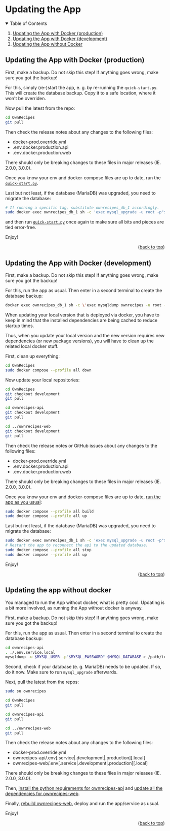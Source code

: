 <a name="readme-top"></a>

# Updating the App

<details open>
  <summary>Table of Contents</summary>
  <ol>
    <li><a href="#updating-the-app-with-docker-production">Updating the App with Docker (production)</a></li>
    <li><a href="#updating-the-app-with-docker-development">Updating the App with Docker (development)</a></li>
    <li><a href="#updating-the-app-without-docker">Updating the App without Docker</a></li>
  </ol>
</details>

## Updating the App with Docker (production)

First, make a backup. Do not skip this step!
If anything goes wrong, make sure you got the backup!

For this, simply (re-)start the app, e. g. by re-running the `quick-start.py`.
This will create the database backup. Copy it to a safe location, where it won't be overriden.

Now pull the latest from the repo:
```bash
cd OwnRecipes
git pull
```

Then check the release notes about any changes to the following files:
- docker-prod.override.yml
- .env.docker.production.api
- .env.docker.production.web

There should only be breaking changes to these files in major releases (IE. 2.0.0, 3.0.0).

Once you know your env and docker-compose files are up to date, run the [`quick-start.py`](Running_the_App.md#start-docker-containers).

Last but not least, if the database (MariaDB) was upgraded, you need to migrate the database:
```bash
# If running a specific tag, substitute ownrecipes_db_1 accordingly.
sudo docker exec ownrecipes_db_1 sh -c 'exec mysql_upgrade -u root -p"$MYSQL_ROOT_PASSWORD"'
```

and then run [`quick-start.py`](Running_the_App.md#start-docker-containers) once again to make sure all bits and pieces are tied error-free.

Enjoy!

<p align="right">(<a href="#readme-top">back to top</a>)</p>

## Updating the App with Docker (development)

First, make a backup. Do not skip this step!
If anything goes wrong, make sure you got the backup!

For this, run the app as usual. Then enter in a second terminal to create the database backup:
```bash
docker exec ownrecipes_db_1 sh -c \'exec mysqldump ownrecipes -u root -p"$MYSQL_ROOT_PASSWORD"\' > ownrecipes.sql'
```

When updating your local version that is deployed via docker,
you have to keep in mind that the installed dependencies
are being cached to reduce startup times.

Thus, when you update your local version and the new version
requires new dependencies (or new package versions), you will
have to clean up the related local docker stuff.

First, clean up everything:
```bash
cd OwnRecipes
sudo docker compose --profile all down
```

Now update your local repositories:
```bash
cd OwnRecipes
git checkout development
git pull

cd ownrecipes-api
git checkout development
git pull

cd ../ownrecipes-web
git checkout development
git pull
```

Then check the release notes or GitHub issues about any changes to the following files:
- docker-prod.override.yml
- .env.docker.production.api
- .env.docker.production.web

There should only be breaking changes to these files in major releases (IE. 2.0.0, 3.0.0).

Once you know your env and docker-compose files are up to date, [run the app as you usual](Running_the_App_in_dev.md#setup-ownrecipes):
```bash
sudo docker compose --profile all build
sudo docker compose --profile all up
```

Last but not least, if the database (MariaDB) was upgraded, you need to migrate the database:
```bash
sudo docker exec ownrecipes_db_1 sh -c 'exec mysql_upgrade -u root -p"$MYSQL_ROOT_PASSWORD"'
# Restart the app to reconnect the api to the updated database.
sudo docker compose --profile all stop
sudo docker compose --profile all up
```

Enjoy!

<p align="right">(<a href="#readme-top">back to top</a>)</p>

## Updating the app without docker

You managed to run the App without docker, what is pretty cool.
Updating is a bit more involved, as running the App without docker is anyway.

First, make a backup. Do not skip this step!
If anything goes wrong, make sure you got the backup!

For this, run the app as usual. Then enter in a second terminal to create the database backup:
```bash
cd ownrecipes-api
. ./.env.service.local
mysqldump -u $MYSQL_USER -p"$MYSQL_PASSWORD" $MYSQL_DATABASE > /path/to/backup/folder/ownrecipes_db.sql
```

Second, check if your database (e. g. MariaDB) needs to be updated.
If so, do it now. Make sure to run `mysql_upgrade` afterwards.

Next, pull the latest from the repos:
```bash
sudo su ownrecipes

cd OwnRecipes
git pull

cd ownrecipes-api
git pull

cd ../ownrecipes-web
git pull
```

Then check the release notes about any changes to the following files:
- docker-prod.override.yml
- ownrecipes-api/.env[.service|.development|.production][.local]
- ownrecipes-web/.env[.service|.development|.production][.local]

There should only be breaking changes to these files in major releases (IE. 2.0.0, 3.0.0).

Then, [install the python requirements for ownrecipes-api](Running_the_App_Without_Docker_in_dev.md#install-the-python-requirements) and [update all the dependencies for ownrecipes-web](Running_the_App_Without_Docker_in_dev.md#install-the-dependencies).

Finally, [rebuild ownrecipes-web](#create-production-build-of-ownrecipes-web), deploy and run the app/service as usual.

Enjoy!

<p align="right">(<a href="#readme-top">back to top</a>)</p>
